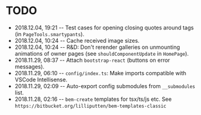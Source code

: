 # TODO

- 2018.12.04, 19:21 -- Test cases for opening closing quotes around tags (in `PageTools.smartypants`).
- 2018.12.04, 10:24 -- Cache received image sizes.
- 2018.12.04, 10:24 -- R&D: Don't rerender galleries on unmounting animations of owner pages (see `shouldComponentUpdate` in `HomePage`).
- 2018.11.29, 08:37 -- Attach `bootstrap-react` (buttons on error messages).
- 2018.11.29, 06:10 -- `config/index.ts`: Make imports compatible with VSCode Intellisense.
- 2018.11.29, 02:09 -- Auto-export config submodules from `__submodules` list.
- 2018.11.28, 02:16 -- `bem-create` templates for tsx/ts/js etc. See `https://bitbucket.org/lilliputten/bem-templates-classic`
